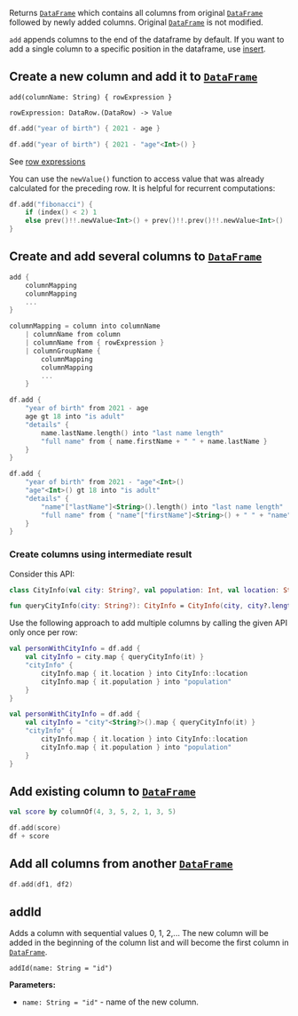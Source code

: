 [//]: # (title: add)

<!---IMPORT org.jetbrains.kotlinx.dataframe.samples.api.Modify-->

Returns [`DataFrame`](DataFrame.md) which contains all columns from original [`DataFrame`](DataFrame.md) followed by newly added columns. 
Original [`DataFrame`](DataFrame.md) is not modified.

`add` appends columns to the end of the dataframe by default.
If you want to add a single column to a specific position in the dataframe, use [insert](insert.md).

## Create a new column and add it to [`DataFrame`](DataFrame.md)

```text
add(columnName: String) { rowExpression }

rowExpression: DataRow.(DataRow) -> Value
```

<!---FUN add-->
<tabs>
<tab title="Properties">

```kotlin
df.add("year of birth") { 2021 - age }
```

</tab>
<tab title="Strings">

```kotlin
df.add("year of birth") { 2021 - "age"<Int>() }
```

</tab></tabs>
<inline-frame src="resources/org.jetbrains.kotlinx.dataframe.samples.api.Modify.add.html" width="100%"/>
<!---END-->

See [row expressions](DataRow.md#row-expressions)

You can use the `newValue()` function to access value that was already calculated for the preceding row.
It is helpful for recurrent computations:

<!---FUN addRecurrent-->

```kotlin
df.add("fibonacci") {
    if (index() < 2) 1
    else prev()!!.newValue<Int>() + prev()!!.prev()!!.newValue<Int>()
}
```

<inline-frame src="resources/org.jetbrains.kotlinx.dataframe.samples.api.Modify.addRecurrent.html" width="100%"/>
<!---END-->

## Create and add several columns to [`DataFrame`](DataFrame.md)

```kotlin
add { 
    columnMapping
    columnMapping
    ...
}

columnMapping = column into columnName 
    | columnName from column 
    | columnName from { rowExpression }
    | columnGroupName { 
        columnMapping
        columnMapping
        ...
    }
```

<!---FUN addMany-->
<tabs>
<tab title="Properties">

```kotlin
df.add {
    "year of birth" from 2021 - age
    age gt 18 into "is adult"
    "details" {
        name.lastName.length() into "last name length"
        "full name" from { name.firstName + " " + name.lastName }
    }
}
```

</tab>
<tab title="Strings">

```kotlin
df.add {
    "year of birth" from 2021 - "age"<Int>()
    "age"<Int>() gt 18 into "is adult"
    "details" {
        "name"["lastName"]<String>().length() into "last name length"
        "full name" from { "name"["firstName"]<String>() + " " + "name"["lastName"]<String>() }
    }
}
```

</tab></tabs>
<inline-frame src="resources/org.jetbrains.kotlinx.dataframe.samples.api.Modify.addMany.html" width="100%"/>
<!---END-->

### Create columns using intermediate result

Consider this API:

<!---FUN addCalculatedApi-->

```kotlin
class CityInfo(val city: String?, val population: Int, val location: String)

fun queryCityInfo(city: String?): CityInfo = CityInfo(city, city?.length ?: 0, "35.5 32.2")
```

<!---END-->

Use the following approach to add multiple columns by calling the given API only once per row:

<!---FUN addCalculated-->
<tabs>
<tab title="Properties">

```kotlin
val personWithCityInfo = df.add {
    val cityInfo = city.map { queryCityInfo(it) }
    "cityInfo" {
        cityInfo.map { it.location } into CityInfo::location
        cityInfo.map { it.population } into "population"
    }
}
```

</tab>
<tab title="Strings">

```kotlin
val personWithCityInfo = df.add {
    val cityInfo = "city"<String?>().map { queryCityInfo(it) }
    "cityInfo" {
        cityInfo.map { it.location } into CityInfo::location
        cityInfo.map { it.population } into "population"
    }
}
```

</tab></tabs>
<!---END-->

## Add existing column to [`DataFrame`](DataFrame.md)

<!---FUN addExisting-->

```kotlin
val score by columnOf(4, 3, 5, 2, 1, 3, 5)

df.add(score)
df + score
```

<inline-frame src="resources/org.jetbrains.kotlinx.dataframe.samples.api.Modify.addExisting.html" width="100%"/>
<!---END-->

## Add all columns from another [`DataFrame`](DataFrame.md)

<!---FUN addDataFrames-->

```kotlin
df.add(df1, df2)
```

<inline-frame src="resources/org.jetbrains.kotlinx.dataframe.samples.api.Modify.addDataFrames.html" width="100%"/>
<!---END-->

## addId

Adds a column with sequential values 0, 1, 2,...
The new column will be added in the beginning of the column list
and will become the first column in [`DataFrame`](DataFrame.md).

```
addId(name: String = "id")
```

**Parameters:**
* `name: String = "id"` - name of the new column.
